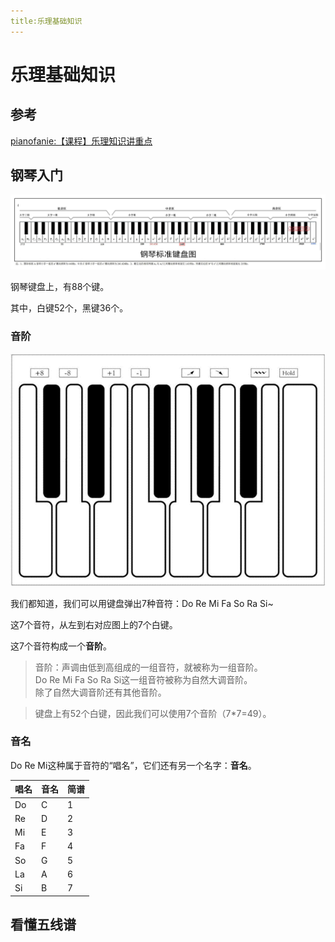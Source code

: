 ```yaml
---
title:乐理基础知识
---
```


# 乐理基础知识

## 参考

[pianofanie:【课程】乐理知识讲重点](https://zhuanlan.zhihu.com/p/23039640)


## 钢琴入门

![88键键盘.jpeg](/images/88键键盘.jpeg)

钢琴键盘上，有88个键。  

其中，白键52个，黑键36个。  


### 音阶
![1个音阶.jpeg](/images/1个音阶.jpeg)

我们都知道，我们可以用键盘弹出7种音符：Do Re Mi Fa So Ra Si~  

这7个音符，从左到右对应图上的7个白键。  

这7个音符构成一个**音阶**。

> 音阶：声调由低到高组成的一组音符，就被称为一组音阶。  
> Do Re Mi Fa So Ra Si这一组音符被称为自然大调音阶。  
> 除了自然大调音阶还有其他音阶。  

> 键盘上有52个白键，因此我们可以使用7个音阶（7*7=49）。

### 音名
Do Re Mi这种属于音符的“唱名”，它们还有另一个名字：**音名**。

|唱名|音名|简谱|
|---|---|---|
|Do|C|1|
|Re|D|2|
|Mi|E|3|
|Fa|F|4|
|So|G|5|
|La|A|6|
|Si|B|7|

## 看懂五线谱




